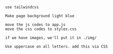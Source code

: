 ```
use tailwindcss
```

```
Make page background light blue
```

```
move the js codes to app.js
move the css codes to styles.css
```

```
if we have images, we'll put it in ./img/
```

```
Use uppercase on all letters. add this via CSS
```
